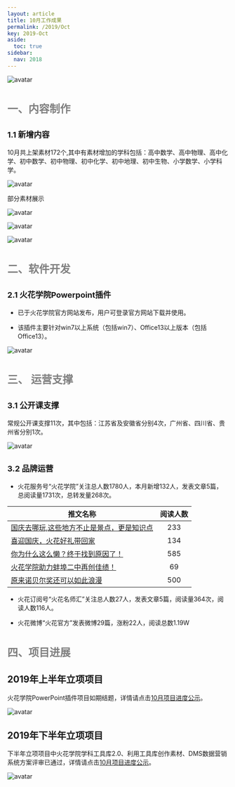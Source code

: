```yaml
---
layout: article
title: 10月工作成果
permalink: /2019/Oct
key: 2019-Oct
aside:
  toc: true
sidebar:
  nav: 2018
---
```


<bro/><bro/>

![avatar](images/20191000.png)

# <font size="5" color="gray">一、内容制作</font>

## <font size="4" >1.1 新增内容</font>

10月共上架素材172个,其中有素材增加的学科包括：高中数学、高中物理、高中化学、初中数学、初中物理、初中化学、初中地理、初中生物、小学数学、小学科学。

![avatar](images/20191001.png)

部分素材展示

![avatar](images/20191002.png)

![avatar](images/20191003.png)

![avatar](images/20191004.png)

# <font size="5" color="gray">二、软件开发</font>

## <font size="4" >2.1 火花学院Powerpoint插件</font>

- 已于火花学院官方网站发布，用户可登录官方网站下载并使用。

- 该插件主要针对win7以上系统（包括win7）、Office13以上版本（包括Office13）。

![avatar](images/20191005.png)

# <font size="5" color="gray">三、	运营支撑</font>

## <font size="4" >3.1 公开课支撑</font>

常规公开课支撑11次，其中包括：江苏省及安徽省分别4次，广州省、四川省、贵州省分别1次。

![avatar](images/20191006.png)

## <font size="4" >3.2 品牌运营</font>

- 火花服务号“火花学院”关注总人数1780人，本月新增132人，发表文章5篇，总阅读量1731次，总转发量268次。

| 推文名称 |  阅读人数  | 
|-------------|:------:|
[国庆去哪玩,这些地方不止是景点，更是知识点](https://mp.weixin.qq.com/s/ctLyew9MhgtEk93enC8)|	233|
[喜迎国庆，火花好礼带回家](https://mp.weixin.qq.com/s/1NGM3bIr9yiMbxjoR8G25Q)|	134|
[你为什么这么懒？终于找到原因了！](https://mp.weixin.qq.com/s/lyRyTPZKDs1AT4A0PJaQJg)|	585|
[火花学院助力蚌埠二中再创佳绩！](https://mp.weixin.qq.com/s/h4-xX_TgfXjTbVKdmD6Upg)|	69|
[原来诺贝尔奖还可以如此浪漫](https://mp.weixin.qq.com/s/RN89pS5vjKOgGqfLULFpwQ)|	500|

- 火花订阅号“火花名师汇”关注总人数27人，发表文章5篇，阅读量364次，阅读人数116人。

- 火花微博“火花官方”发表微博29篇，涨粉22人，阅读总数1.19W

# <font size="5" color="gray">四、项目进展</font>

## 2019年上半年立项项目

火花学院PowerPoint插件项目如期结题，详情请点击[10月项目进度公示](https://github.com/Xiyueteam/doc_monthlyreport/blob/master/project/Oct.md)。
 
![avatar](images/20191007.png)

## 2019年下半年立项项目

下半年立项项目中火花学院学科工具库2.0、利用工具库创作素材、DMS数据营销系统方案评审已通过，详情请点击[10月项目进度公示](https://github.com/Xiyue-team/doc_monthlyreport/blob/master/project/Oct.md)。

![avatar](images/20191008.png)

